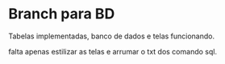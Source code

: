 # Branch para BD
Tabelas implementadas, banco de dados e telas funcionando.

falta apenas estilizar as telas e arrumar o txt dos comando sql.
